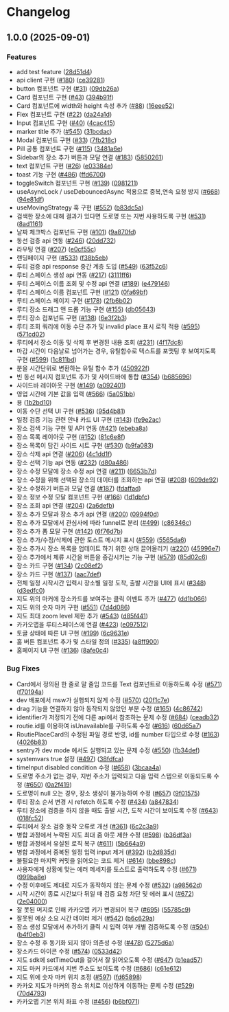 # Changelog

## 1.0.0 (2025-09-01)


### Features

* add test feature ([28d51d4](https://github.com/jeongyou/2025-routie-lab/commit/28d51d44176b618a90c44bbefde603bdec620d9c))
* api client 구현 ([#180](https://github.com/jeongyou/2025-routie-lab/issues/180)) ([ce39281](https://github.com/jeongyou/2025-routie-lab/commit/ce392812d6a142b26c8741ba5e67fbd5a444327a))
* button 컴포넌트 구현 ([#31](https://github.com/jeongyou/2025-routie-lab/issues/31)) ([09db26a](https://github.com/jeongyou/2025-routie-lab/commit/09db26a46bfd46feefd8d163e8626ddd5d00e5fc))
* Card 컴포넌트 구현 ([#43](https://github.com/jeongyou/2025-routie-lab/issues/43)) ([394b91f](https://github.com/jeongyou/2025-routie-lab/commit/394b91f84fb98b778dd05a0e6872eb59c60d777d))
* Card 컴포넌트에 width와 height 속성 추가 ([#88](https://github.com/jeongyou/2025-routie-lab/issues/88)) ([16eee52](https://github.com/jeongyou/2025-routie-lab/commit/16eee5286eeed4e01c86530994e092320e9f9af5))
* Flex 컴포넌트 구현 ([#22](https://github.com/jeongyou/2025-routie-lab/issues/22)) ([da24a1d](https://github.com/jeongyou/2025-routie-lab/commit/da24a1d743b43e4c3cc53fdf4571745bef7da6ef))
* Input 컴포넌트 구현 ([#40](https://github.com/jeongyou/2025-routie-lab/issues/40)) ([4cac415](https://github.com/jeongyou/2025-routie-lab/commit/4cac415fab599463613a81703991deea3c6f9fdb))
* marker title 추가 ([#545](https://github.com/jeongyou/2025-routie-lab/issues/545)) ([31bcdac](https://github.com/jeongyou/2025-routie-lab/commit/31bcdacd08096a565659ef43f3fe2d5a2ed6b943))
* Modal 컴포넌트 구현 ([#33](https://github.com/jeongyou/2025-routie-lab/issues/33)) ([7fb218c](https://github.com/jeongyou/2025-routie-lab/commit/7fb218cfdebf521936f44ec949e25ade264bfd74))
* Pill 공통 컴포넌트 구현 ([#115](https://github.com/jeongyou/2025-routie-lab/issues/115)) ([3481a6e](https://github.com/jeongyou/2025-routie-lab/commit/3481a6e16d2f4b6b0b921b2b56d67ae640a61458))
* Sidebar의 장소 추가 버튼과 모달 연결 ([#183](https://github.com/jeongyou/2025-routie-lab/issues/183)) ([5850261](https://github.com/jeongyou/2025-routie-lab/commit/5850261dfac4c422659876b4305d6ba3d5254d4d))
* text 컴포넌트 구현 ([#26](https://github.com/jeongyou/2025-routie-lab/issues/26)) ([e03384e](https://github.com/jeongyou/2025-routie-lab/commit/e03384edfc8d3e20894e715655a7a5b6da45e543))
* toast 기능 구현 ([#486](https://github.com/jeongyou/2025-routie-lab/issues/486)) ([ffd6700](https://github.com/jeongyou/2025-routie-lab/commit/ffd67005d002c9f436132d8716857a6b6d9a5883))
* toggleSwitch 컴포넌트 구현 ([#139](https://github.com/jeongyou/2025-routie-lab/issues/139)) ([0981211](https://github.com/jeongyou/2025-routie-lab/commit/0981211eb152129e007eb5cc3d6ae968d98f2190))
* useAsyncLock / useDebouncedAsync 적용으로 중복,연속 요청 방지 ([#668](https://github.com/jeongyou/2025-routie-lab/issues/668)) ([94e81df](https://github.com/jeongyou/2025-routie-lab/commit/94e81df5097f57a5ded0f87df06074d79cfc3fcb))
* useMovingStrategy 훅 구현 ([#552](https://github.com/jeongyou/2025-routie-lab/issues/552)) ([b83dc5a](https://github.com/jeongyou/2025-routie-lab/commit/b83dc5a0cc464fff4917e14a49a3ffadec27bb23))
* 검색한 장소에 대해 결과가 있다면 도로명 또는 지번 사용하도록 구현 ([#531](https://github.com/jeongyou/2025-routie-lab/issues/531)) ([8ad1161](https://github.com/jeongyou/2025-routie-lab/commit/8ad1161cee8cef3073535b75587873dc3722f6c3))
* 날짜 체크박스 컴포넌트 구현 ([#101](https://github.com/jeongyou/2025-routie-lab/issues/101)) ([9a870fd](https://github.com/jeongyou/2025-routie-lab/commit/9a870fdb572467518a7e10a1e9face57c76ff2d7))
* 동선 검증 api 연동 ([#246](https://github.com/jeongyou/2025-routie-lab/issues/246)) ([20dd732](https://github.com/jeongyou/2025-routie-lab/commit/20dd732ccd0b8b94c8019ad123c420621d14ad8b))
* 라우팅 연결 ([#207](https://github.com/jeongyou/2025-routie-lab/issues/207)) ([e0cf55c](https://github.com/jeongyou/2025-routie-lab/commit/e0cf55cef1fd63b067284a70bb607eaa12114cdd))
* 랜딩페이지 구현 ([#533](https://github.com/jeongyou/2025-routie-lab/issues/533)) ([f38b5eb](https://github.com/jeongyou/2025-routie-lab/commit/f38b5eb970be0baa9d7bb69f9bc14e991b9ba7d9))
* 루티 검증 api response 중간 계층 도입 ([#549](https://github.com/jeongyou/2025-routie-lab/issues/549)) ([63f52c6](https://github.com/jeongyou/2025-routie-lab/commit/63f52c62563ec12860b22f4e6f7e3d4723ece3cf))
* 루티 스페이스 생성 api 연동 ([#217](https://github.com/jeongyou/2025-routie-lab/issues/217)) ([3111ff6](https://github.com/jeongyou/2025-routie-lab/commit/3111ff68a72bcacf067c99ca84c7dc1731319deb))
* 루티 스페이스 이름 조회 및 수정 api 연결 ([#189](https://github.com/jeongyou/2025-routie-lab/issues/189)) ([e479146](https://github.com/jeongyou/2025-routie-lab/commit/e4791464452834dbc9f30d238fa53500a936581c))
* 루티 스페이스 이름 컴포넌트 구현 ([#121](https://github.com/jeongyou/2025-routie-lab/issues/121)) ([0fa69bf](https://github.com/jeongyou/2025-routie-lab/commit/0fa69bf65b4de464083ab67ebfc839a98476b793))
* 루티 스페이스 페이지 구현 ([#178](https://github.com/jeongyou/2025-routie-lab/issues/178)) ([2fb6b02](https://github.com/jeongyou/2025-routie-lab/commit/2fb6b02b279d0e3e1f9e03df59980db63a361b2a))
* 루티 장소 드래그 앤 드롭 기능 구현 ([#155](https://github.com/jeongyou/2025-routie-lab/issues/155)) ([db05643](https://github.com/jeongyou/2025-routie-lab/commit/db056437a2fdd9a76144508bfb3f39215d09556b))
* 루티 장소 컴포넌트 구현 ([#138](https://github.com/jeongyou/2025-routie-lab/issues/138)) ([6e3f2b3](https://github.com/jeongyou/2025-routie-lab/commit/6e3f2b31888f7de117e795be8d3e25d6ea1a9e20))
* 루티 조회 쿼리에 이동 수단 추가 및 invalid place 표시 로직 적용 ([#595](https://github.com/jeongyou/2025-routie-lab/issues/595)) ([571cd02](https://github.com/jeongyou/2025-routie-lab/commit/571cd0244893a7b58421a5c1b1156913df0fd60c))
* 루티에서 장소 이동 및 삭제 후 변경된 내용 조회 ([#231](https://github.com/jeongyou/2025-routie-lab/issues/231)) ([4f17dc8](https://github.com/jeongyou/2025-routie-lab/commit/4f17dc8698e718b6828874795aa29a78c5e2704c))
* 마감 시간이 다음날로 넘어가는 경우, 유틸함수로 텍스트를 포맷팅 후 보여지도록 구현 ([#599](https://github.com/jeongyou/2025-routie-lab/issues/599)) ([1c811bd](https://github.com/jeongyou/2025-routie-lab/commit/1c811bdae7fe62ddf75d096219277cb5b9ee1fd7))
* 분을 시간단위로 변환하는 유틸 함수 추가 ([450922f](https://github.com/jeongyou/2025-routie-lab/commit/450922fdc6bb5dbc19a0a0dd1a99e3e05febacf2))
* 빈 동선 메시지 컴포넌트 추가 및 사이드바에 통합 ([#354](https://github.com/jeongyou/2025-routie-lab/issues/354)) ([b685696](https://github.com/jeongyou/2025-routie-lab/commit/b685696963b7a389dd191975b07d744d95a904f3))
* 사이드바 레이아웃 구현 ([#149](https://github.com/jeongyou/2025-routie-lab/issues/149)) ([a092401](https://github.com/jeongyou/2025-routie-lab/commit/a0924012873948134c5ff6be68a38218a3ee7e58))
* 영업 시간에 기본 값을 입력 ([#566](https://github.com/jeongyou/2025-routie-lab/issues/566)) ([5a051bb](https://github.com/jeongyou/2025-routie-lab/commit/5a051bb0864e0f3452d5a758d219eb9e535ff0bb))
* 용 ([1b2bd10](https://github.com/jeongyou/2025-routie-lab/commit/1b2bd10d2f8097f73a6e68cbd17bdc562876429a))
* 이동 수단 선택 UI 구현 ([#536](https://github.com/jeongyou/2025-routie-lab/issues/536)) ([95d4b81](https://github.com/jeongyou/2025-routie-lab/commit/95d4b81eaa7d95c1f7c0ab63fb289b4be4710f7e))
* 일정 검증 기능 관련 안내 카드 UI 구현 ([#143](https://github.com/jeongyou/2025-routie-lab/issues/143)) ([fe9e2ac](https://github.com/jeongyou/2025-routie-lab/commit/fe9e2acfb4e3e6124a5ac67987555fcd16e562d8))
* 장소 검색 기능 구현 및 API 연동 ([#421](https://github.com/jeongyou/2025-routie-lab/issues/421)) ([ebeba8a](https://github.com/jeongyou/2025-routie-lab/commit/ebeba8a0ec5fa52b9b44ac3c2eeaada06bd22422))
* 장소 목록 레이아웃 구현 ([#152](https://github.com/jeongyou/2025-routie-lab/issues/152)) ([81c6e8f](https://github.com/jeongyou/2025-routie-lab/commit/81c6e8f392a33965eb2c260944f4cebd3a79fa57))
* 장소 목록이 담긴 사이드 시트 구현 ([#530](https://github.com/jeongyou/2025-routie-lab/issues/530)) ([b9fa083](https://github.com/jeongyou/2025-routie-lab/commit/b9fa0831c938b77116070a584cfc5e54aa6deb0f))
* 장소 삭제 api 연결 ([#206](https://github.com/jeongyou/2025-routie-lab/issues/206)) ([4c1dd1f](https://github.com/jeongyou/2025-routie-lab/commit/4c1dd1f88cb66024925f0d9aa7193465fde640f4))
* 장소 선택 기능 api 연동 ([#232](https://github.com/jeongyou/2025-routie-lab/issues/232)) ([d80a486](https://github.com/jeongyou/2025-routie-lab/commit/d80a486c149e774c9e44e6fa3757a6cf2b0d5a51))
* 장소 수정 모달에 장소 수정 api 연결 ([#211](https://github.com/jeongyou/2025-routie-lab/issues/211)) ([6653b7d](https://github.com/jeongyou/2025-routie-lab/commit/6653b7de23775a67e1411bbafd3416ee5f3e4a14))
* 장소 수정을 위해 선택된 장소의 데이터를 조회하는 api 연결 ([#208](https://github.com/jeongyou/2025-routie-lab/issues/208)) ([609de92](https://github.com/jeongyou/2025-routie-lab/commit/609de928bad40b5109c0896dd0873beea85d6cf6))
* 장소 수정하기 버튼과 모달 연결 ([#187](https://github.com/jeongyou/2025-routie-lab/issues/187)) ([fdaffad](https://github.com/jeongyou/2025-routie-lab/commit/fdaffad0a8280640dd5e8e2029cc3668b3acbabd))
* 장소 정보 수정 모달 컴포넌트 구현 ([#166](https://github.com/jeongyou/2025-routie-lab/issues/166)) ([1d1dbfc](https://github.com/jeongyou/2025-routie-lab/commit/1d1dbfc33ce09e4b997dcc58d8083ea5d68200d4))
* 장소 조회 api 연결 ([#204](https://github.com/jeongyou/2025-routie-lab/issues/204)) ([2a6defb](https://github.com/jeongyou/2025-routie-lab/commit/2a6defbc6eb4929ed955225739410ca4f9c08926))
* 장소 추가 모달과 장소 추가 api 연결 ([#200](https://github.com/jeongyou/2025-routie-lab/issues/200)) ([0994f0d](https://github.com/jeongyou/2025-routie-lab/commit/0994f0d1b3ae87695832835f73a5cce39734088f))
* 장소 추가 모달에서 관심사에 따라 funnel로 분리 ([#499](https://github.com/jeongyou/2025-routie-lab/issues/499)) ([c86346c](https://github.com/jeongyou/2025-routie-lab/commit/c86346c9a55e05d0190825a6b724376f419ac689))
* 장소 추가 폼 모달 구현 ([#142](https://github.com/jeongyou/2025-routie-lab/issues/142)) ([6f76d7b](https://github.com/jeongyou/2025-routie-lab/commit/6f76d7b7aa7befc3a68d7c99c5c6b0bed4ebd1d1))
* 장소 추가/수정/삭제에 관한 토스트 메시지 표시 ([#559](https://github.com/jeongyou/2025-routie-lab/issues/559)) ([5565da6](https://github.com/jeongyou/2025-routie-lab/commit/5565da62b216a4caf48a57b33cc87bbbd15cd248))
* 장소 추가시 장소 목록을 업데이트 하기 위한 상태 끌어올리기 ([#220](https://github.com/jeongyou/2025-routie-lab/issues/220)) ([45996e7](https://github.com/jeongyou/2025-routie-lab/commit/45996e71e1da5d8f97808e955fa895e5431b1544))
* 장소 추가에서 체류 시간을 버튼을 증감시키는 기능 구현 ([#579](https://github.com/jeongyou/2025-routie-lab/issues/579)) ([85d02c6](https://github.com/jeongyou/2025-routie-lab/commit/85d02c6a252bd03c20023b728d144fe84d78083e))
* 장소 카드 구현 ([#134](https://github.com/jeongyou/2025-routie-lab/issues/134)) ([2c08ef2](https://github.com/jeongyou/2025-routie-lab/commit/2c08ef2a6d5cc86fcbc70577621a758739862dd2))
* 장소 카드 구현 ([#137](https://github.com/jeongyou/2025-routie-lab/issues/137)) ([aac7def](https://github.com/jeongyou/2025-routie-lab/commit/aac7def6c34707d2fd9345544d00e3e84f282c29))
* 전체 일정 시작시간 입력시 장소별 일정 도착, 출발 시간을 UI에 표시 ([#348](https://github.com/jeongyou/2025-routie-lab/issues/348)) ([d3edfc0](https://github.com/jeongyou/2025-routie-lab/commit/d3edfc04caf18e0cff7b0d72ca2d3ba1da95efdd))
* 지도 위의 마커에 장소카드를 보여주는 클릭 이벤트 추가 ([#477](https://github.com/jeongyou/2025-routie-lab/issues/477)) ([dd1b066](https://github.com/jeongyou/2025-routie-lab/commit/dd1b0662c966bcfa9137daf7f9ba8e545ae5331b))
* 지도 위의 숫자 마커 구현 ([#551](https://github.com/jeongyou/2025-routie-lab/issues/551)) ([7d4d086](https://github.com/jeongyou/2025-routie-lab/commit/7d4d0866ec85a0b87edb6c030471984e3510031c))
* 지도 최대 zoom level 제한 추가 ([#543](https://github.com/jeongyou/2025-routie-lab/issues/543)) ([d85f441](https://github.com/jeongyou/2025-routie-lab/commit/d85f441a231d517b75dbb3cdc36c9ba86525b737))
* 카카오맵을 루티스페이스에 연결 ([#423](https://github.com/jeongyou/2025-routie-lab/issues/423)) ([e097512](https://github.com/jeongyou/2025-routie-lab/commit/e0975128f8c6d56bc6f75e2737b2492e29c57ac5))
* 토글 상태에 따른 UI 구현 ([#199](https://github.com/jeongyou/2025-routie-lab/issues/199)) ([6c9631e](https://github.com/jeongyou/2025-routie-lab/commit/6c9631ecbb20d01a369c31e8e9189bfe68755d51))
* 홈 버튼 컴포넌트 추가 및 스타일 정의 ([#335](https://github.com/jeongyou/2025-routie-lab/issues/335)) ([a8ff900](https://github.com/jeongyou/2025-routie-lab/commit/a8ff900297b2066f6442244ff8b3c3a85e53bd0c))
* 홈페이지 UI 구현 ([#136](https://github.com/jeongyou/2025-routie-lab/issues/136)) ([8afe0c4](https://github.com/jeongyou/2025-routie-lab/commit/8afe0c4b64d5569f48d1cdb048b88a674e634f37))


### Bug Fixes

* Card에서 정의된 한 줄로 말 줄임 코드를 Text 컴포넌트로 이동하도록 수정 ([#571](https://github.com/jeongyou/2025-routie-lab/issues/571)) ([f70194a](https://github.com/jeongyou/2025-routie-lab/commit/f70194a10b6d0053722f553f6c3bc594b41c2bcd))
* dev 배포에서 msw가 실행되지 않게 수정 ([#570](https://github.com/jeongyou/2025-routie-lab/issues/570)) ([20f1c7e](https://github.com/jeongyou/2025-routie-lab/commit/20f1c7e0f801fdca1bd375d19a9be13fd88d94d5))
* drag 기능을 연결하지 않아 동작되지 않았던 부분 수정 ([#165](https://github.com/jeongyou/2025-routie-lab/issues/165)) ([4c86742](https://github.com/jeongyou/2025-routie-lab/commit/4c86742b5a4870be5807a3287b174cff20bfd557))
* identifier가 저정되기 전에 다른 api에서 참조하는 문제 수정 ([#684](https://github.com/jeongyou/2025-routie-lab/issues/684)) ([ceadb32](https://github.com/jeongyou/2025-routie-lab/commit/ceadb32d8109669ae846cf3f0f47b57c06621a4d))
* routie.id를 이용하여 isUnavailable를 구하도록 수정 ([#616](https://github.com/jeongyou/2025-routie-lab/issues/616)) ([60d65a7](https://github.com/jeongyou/2025-routie-lab/commit/60d65a79edb513e099bf0a16d06368fce78cd9f6))
* RoutiePlaceCard의 수정된 파일 경로 반영, id를 number 타입으로 수정 ([#163](https://github.com/jeongyou/2025-routie-lab/issues/163)) ([4026b83](https://github.com/jeongyou/2025-routie-lab/commit/4026b834315353991fdd68aed6b168a49e17dfc5))
* sentry가 dev mode 에서도 실행되고 있는 문제 수정 ([#550](https://github.com/jeongyou/2025-routie-lab/issues/550)) ([fb34def](https://github.com/jeongyou/2025-routie-lab/commit/fb34def12b9cce9efd2cb1f3e5bfd171d6f44713))
* systemvars true 설정 ([#497](https://github.com/jeongyou/2025-routie-lab/issues/497)) ([38fdfca](https://github.com/jeongyou/2025-routie-lab/commit/38fdfca71ec362137dd778a1759dc188fdafee0b))
* timeInput disabled condition 수정 ([#658](https://github.com/jeongyou/2025-routie-lab/issues/658)) ([3bcaa4a](https://github.com/jeongyou/2025-routie-lab/commit/3bcaa4abbcf01cf0ee6aded9a7ea00fcafac5b47))
* 도로명 주소가 없는 경우, 지번 주소가 입력되고 다음 입력 스텝으로 이동되도록 수정 ([#650](https://github.com/jeongyou/2025-routie-lab/issues/650)) ([0a2f419](https://github.com/jeongyou/2025-routie-lab/commit/0a2f4193f6d7b3ee7d97055da4f66eb6d6a20243))
* 도로명이 null 오는 경우, 장소 생성이 불가능하여 수정 ([#657](https://github.com/jeongyou/2025-routie-lab/issues/657)) ([9f01575](https://github.com/jeongyou/2025-routie-lab/commit/9f01575608b4ba3cf5ff81c89dd84b1cadd538c2))
* 루티 장소 순서 변경 시 refetch 하도록 수정 ([#434](https://github.com/jeongyou/2025-routie-lab/issues/434)) ([a847834](https://github.com/jeongyou/2025-routie-lab/commit/a847834d43fe45b2ef991661ab0eff110ab84159))
* 루티 장소에 검증을 하지 않을 때도 출발 시간, 도착 시간이 보이도록 수정 ([#643](https://github.com/jeongyou/2025-routie-lab/issues/643)) ([018fc52](https://github.com/jeongyou/2025-routie-lab/commit/018fc52c17d3e41a6b8a9acaa044d22af0f198d0))
* 루티에서 장소 검증 동작 오류로 개선 ([#361](https://github.com/jeongyou/2025-routie-lab/issues/361)) ([6c2c3a9](https://github.com/jeongyou/2025-routie-lab/commit/6c2c3a98b6e1f1021c36efc483079d1cccaab38e))
* 병합 과정에서 누락된 지도 최대 줌 아웃 제한 수정 ([#598](https://github.com/jeongyou/2025-routie-lab/issues/598)) ([b36df3a](https://github.com/jeongyou/2025-routie-lab/commit/b36df3a4f40ac84884a024930be061dd4e433f01))
* 병합 과정에서 유실된 로직 복구 ([#611](https://github.com/jeongyou/2025-routie-lab/issues/611)) ([5b664a9](https://github.com/jeongyou/2025-routie-lab/commit/5b664a9b220c0f113b3031e7b603f99e0ac3cea7))
* 병합 과정에서 중복된 일정 입력 input 제거 ([#392](https://github.com/jeongyou/2025-routie-lab/issues/392)) ([b2d835d](https://github.com/jeongyou/2025-routie-lab/commit/b2d835d4a7f64693bc472e4e32b19d6d93201603))
* 불필요한 마지막 커밋을 읽어오는 코드 제거 ([#614](https://github.com/jeongyou/2025-routie-lab/issues/614)) ([bbe898c](https://github.com/jeongyou/2025-routie-lab/commit/bbe898c3408d43d3cf7909ff0509bd73e1e8e022))
* 사용자에게 상황에 맞는 에러 메세지를 토스트로 출력하도록 수정 ([#671](https://github.com/jeongyou/2025-routie-lab/issues/671)) ([999ba8e](https://github.com/jeongyou/2025-routie-lab/commit/999ba8e5ccb6b88835859738e8aeb5d05956ba14))
* 수정 이후에도 제대로 지도가 동작하지 않는 문제 수정 ([#532](https://github.com/jeongyou/2025-routie-lab/issues/532)) ([a98562d](https://github.com/jeongyou/2025-routie-lab/commit/a98562d77ddedd004d31733adbc2812cc0a26666))
* 시작 시간이 종료 시간보다 뒤일 때 검증 요청 차단 및 에러 표시 ([#672](https://github.com/jeongyou/2025-routie-lab/issues/672)) ([2e04000](https://github.com/jeongyou/2025-routie-lab/commit/2e0400000ef3974b37c67e53928a2f6b0ee92f12))
* 잘 못된 머지로 인해 카카오맵 키가 변경되어 복구 ([#695](https://github.com/jeongyou/2025-routie-lab/issues/695)) ([55785c9](https://github.com/jeongyou/2025-routie-lab/commit/55785c99b03a7c07ef37b1e00bda1454fc2d500f))
* 잘못된 예상 소요 시간 데이터 제거 ([#542](https://github.com/jeongyou/2025-routie-lab/issues/542)) ([b6c629a](https://github.com/jeongyou/2025-routie-lab/commit/b6c629a04171f8c75f1ad907a4b2fb40eb8fce29))
* 장소 생성 모달에서 추가하기 클릭 시 입력 여부 개별 검증하도록 수정 ([#504](https://github.com/jeongyou/2025-routie-lab/issues/504)) ([b4f0eb3](https://github.com/jeongyou/2025-routie-lab/commit/b4f0eb3ebc8b71a3c94721965ecb191c524dcf1e))
* 장소 수정 후 동기화 되지 않아 의존성 수정 ([#478](https://github.com/jeongyou/2025-routie-lab/issues/478)) ([5275d6a](https://github.com/jeongyou/2025-routie-lab/commit/5275d6a13438d0a4eea2e95e0aae8889eae2e28f))
* 장소카드 아이콘 수정 ([#574](https://github.com/jeongyou/2025-routie-lab/issues/574)) ([0533d42](https://github.com/jeongyou/2025-routie-lab/commit/0533d42e15021e1f8ebaedd949fa30107512f1a4))
* 지도 sdk에 setTimeOut을 걸어서 잘 읽어오도록 수정 ([#647](https://github.com/jeongyou/2025-routie-lab/issues/647)) ([b1ead57](https://github.com/jeongyou/2025-routie-lab/commit/b1ead57e14e2c59a17f6c6c4967da42ebad79960))
* 지도 마커 카드에서 지번 주소도 보이도록 수정 ([#686](https://github.com/jeongyou/2025-routie-lab/issues/686)) ([c61e612](https://github.com/jeongyou/2025-routie-lab/commit/c61e6126db34403b6cc3b237b119be67e8e9dd93))
* 지도 위에 숫자 마커 위치 조정 ([#597](https://github.com/jeongyou/2025-routie-lab/issues/597)) ([fd65898](https://github.com/jeongyou/2025-routie-lab/commit/fd658988584ab80e2d0bad0eab412deff8fcd843))
* 카카오 지도가 마커의 장소 위치로 이상하게 이동하는 문제 수정 ([#529](https://github.com/jeongyou/2025-routie-lab/issues/529)) ([70d4793](https://github.com/jeongyou/2025-routie-lab/commit/70d4793bde4aca9a165be79d377bd025fe13eb41))
* 카카오맵 기본 위치 좌표 수정 ([#456](https://github.com/jeongyou/2025-routie-lab/issues/456)) ([b6bf071](https://github.com/jeongyou/2025-routie-lab/commit/b6bf071932561d38db80318b7f7f53f460ce2789))
